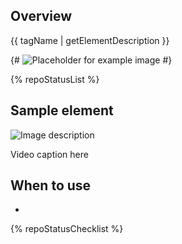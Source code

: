 ## Overview

{{ tagName | getElementDescription }}

{# <uxdot-example>
  <img src="" alt="Placeholder for example image">
</uxdot-example> #}

{% repoStatusList %}

## Sample element

<rh-video>
  <img slot="thumbnail" src="https://fakeimg.pl/900x499/282828/eae0d0" alt="Image description"/>
  <template>
    <iframe title="Title of video" width="900" height="499" src="https://www.youtube.com/embed/Hc8emNr2igU" frameborder="0" allow="accelerometer; autoplay; clipboard-write; encrypted-media; gyroscope; picture-in-picture; web-share" referrerpolicy="strict-origin-when-cross-origin" allowfullscreen></iframe>
  </template>
  <p slot="caption">Video caption here</p>
</rh-video>

## When to use 
  - 

{% repoStatusChecklist %}